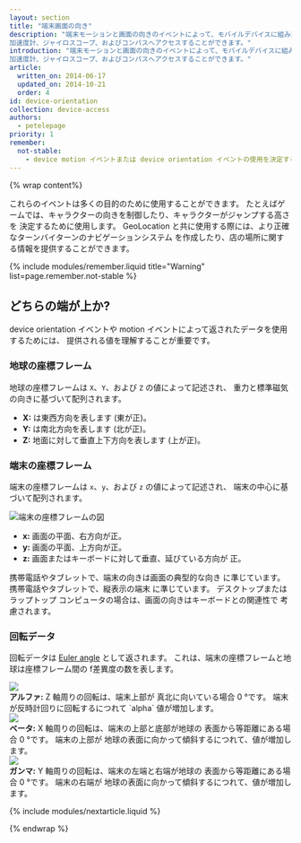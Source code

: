 ```yaml
---
layout: section
title: "端末画面の向き"
description: "端末モーションと画面の向きのイベントによって、モバイルデバイスに組み込まれた
加速度計、ジャイロスコープ、およびコンパスへアクセスすることができます。"
introduction: "端末モーションと画面の向きのイベントによって、モバイルデバイスに組み込まれた
加速度計、ジャイロスコープ、およびコンパスへアクセスすることができます。"
article:
  written_on: 2014-06-17
  updated_on: 2014-10-21
  order: 4
id: device-orientation
collection: device-access
authors:
  - petelepage
priority: 1
remember:
  not-stable:
    - device motion イベントまたは device orientation イベントの使用を決定する際には、<b>最大限に</b>注意を払ってください。  残念ながら、すべてのブラウザが同じ座標系を 使用するとは限りません。また、同じような状況の下で別の値が 報告されることがあります。
---
```

{% wrap content%}

これらのイベントは多くの目的のために使用することができます。
たとえばゲームでは、キャラクターの向きを制御したり、キャラクターがジャンプする高さを
決定するために使用します。 GeoLocation と共に使用する際には、より正確なターンバイターンのナビゲーションシステム
を作成したり、店の場所に関する情報を提供することができます。

{% include modules/remember.liquid title="Warning" list=page.remember.not-stable %}

## どちらの端が上か?

device orientation イベントや motion イベントによって返されたデータを使用するためには、
提供される値を理解することが重要です。  

### 地球の座標フレーム

地球の座標フレームは `X`、`Y`、および `Z` の値によって記述され、
重力と標準磁気の向きに基づいて配列されます。

<ul>
  <li>
    <b>X:</b> は東西方向を表します (東が正)。
  </li>
    <li>
    <b>Y:</b> は南北方向を表します (北が正)。
  </li>
    <li>
    <b>Z:</b> 地面に対して垂直上下方向を表します
    (上が正)。
  </li>
</ul>

### 端末の座標フレーム

端末の座標フレームは `x`、`y`、および `z` の値によって記述され、
端末の中心に基づいて配列されます。

<img src="images/axes.png" alt=" 端末の座標フレームの図">
<!-- Sheppy の(https://developer.mozilla.org/en-US/profiles/Sheppy) 
  パブリックドメインへの画像投稿に感謝します。 -->

<ul>
  <li>
    <b>x:</b> 画面の平面、右方向が正。
  </li>
    <li>
    <b>y:</b> 画面の平面、上方向が正。
  </li>
    <li>
    <b>z:</b> 画面またはキーボードに対して垂直、延びている方向が
    正。
  </li>
</ul>

携帯電話やタブレットで、端末の向きは画面の典型的な向き
に準じています。  携帯電話やタブレットで、縦表示の端末
に準じています。 デスクトップまたはラップトップ コンピュータの場合は、画面の向きはキーボードとの関連性で
考慮されます。

### 回転データ

回転データは [Euler angle](http://en.wikipedia.org/wiki/Euler_angles) として返されます。
これは、端末の座標フレームと地球は座標フレーム間の
f差異度の数を表します。

<div>
  <div class="g--third">
    <img src="images/alpha.png"><br>
    <b>アルファ:</b> Z 軸周りの回転は、端末上部が
真北に向いている場合 0 &deg;です。  端末が反時計回りに回転するにつれて
    `alpha` 値が増加します。
  </div>
  <div class="g--third">
    <img src="images/beta.png"><br>
    <b>ベータ:</b> X 軸周りの回転は、端末の上部と底部が地球の
表面から等距離にある場合 0 &deg;です。 端末の上部が
地球の表面に向かって傾斜するにつれて、値が増加します。
  </div>
  <div class="g--third g--last">
    <img src="images/gamma.png"><br>
    <b>ガンマ:</b> Y 軸周りの回転は、端末の左端と右端が地球の
表面から等距離にある場合 0 &deg;です。  端末の右端が
地球の表面に向かって傾斜するにつれて、値が増加します。 
  </div>
</div>

<div style="clear:both;"></div>


{% include modules/nextarticle.liquid %}

{% endwrap %}
